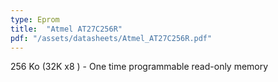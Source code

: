 ```yaml
---
type: Eprom
title:  "Atmel AT27C256R"
pdf: "/assets/datasheets/Atmel_AT27C256R.pdf"
---
```


256 Ko (32K x8 ) - One time programmable read-only memory